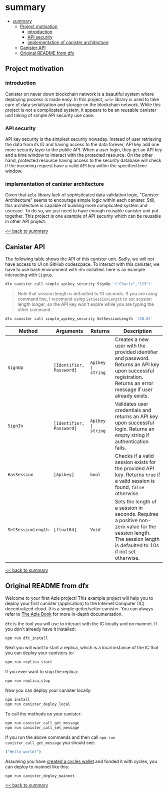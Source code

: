 # summary
- [summary](#summary)
  - [Project motivation](#project-motivation)
    - [introduction](#introduction)
    - [API security](#api-security)
    - [implementation of canister architecture](#implementation-of-canister-architecture)
  - [Canister API](#canister-api)
  - [Original README from dfx](#original-readme-from-dfx)
  



## Project motivation

### introduction
Canister on never down blockchain network is a beautiful system where deploying process is made easy. In this project, `azle` library is used to take care of data serialization and storage on the blockchain network. While this project is not a complicated system, it appears to be an reusable canister unit taking of simple API security use case.

### API security

API key security is the simplest security nowaday. Instead of user retrieving the data from its ID and having access to the data forever, API key add one more security layer to the public API. 
When a user login, they get an API key and a time window to interact with the protected resource. On the other hand, protected resource having access to the security database will check if the incoming request have a valid API key within the specified time window. 

### implementation of canister architecture
Given that `azle` library lack of sophisticated data validation logic, "Canister Architecture" seems to encourage simple logic within each canister. Still, this architecture is capable of building more complicated system and usecase. To do so, we just need to have enough reusable canister unit put together. This project is one example of API security which can be reusable in other API project.

[<< back to summary](#summary)

## Canister API

The following table shows the API of this canister unit. 
Sadly, we will not have access to UI on GitHub codescpace. To interact with this canister, we have to use bash environment with `dfx` installed. here is an example interacting with `SignUp`.

```bash
dfx canister call simple_apikey_security SignUp '("Charle","123")'
```
> Note that session length is defaulted to 10 seconds. If you are using command line, I recomend using `SetSessionLength` to set session length longer, so the API key won't expire while you are typing the other command.

```bash
dfx canister call simple_apikey_security SetSessionLength '(30.0)'
```
| Method         | Arguments                       | Returns                | Description                                                                                                                                                            |
|----------------|---------------------------------|-----------------------|------------------------------------------------------------------------------------------------------------------------------------------------------------------------|
| `SignUp`       | `[Identifier, Password]`         | `Apikey \| string`     | Creates a new user with the provided identifier and password. Returns an API key upon successful registration. Returns an error message if user already exists.     |
| `SignIn`       | `[Identifier, Password]`         | `Apikey \| string`     | Validates user credentials and returns an API key upon successful login. Returns an empty string if authentication fails.                                        |
| `HasSession`   | `[Apikey]`                       | `bool`                 | Checks if a valid session exists for the provided API key. Returns `true` if a valid session is found, `false` otherwise.                                            |                                                                                                                      |
| `SetSessionLength` | `[float64]`                 | `Void`                  | Sets the length of a session in seconds. Requires a positive non-zero value for the session length. The session length is defaulted to 10s if not set otherwise.                                                               |

[<< back to summary](#summary)



## Original README from dfx 
Welcome to your first Azle project! This example project will help you to deploy your first canister (application) to the Internet Computer (IC) decentralized cloud. It is a simple getter/setter canister. You can always refer to [The Azle Book](https://demergent-labs.github.io/azle/) for more in-depth documentation.

`dfx` is the tool you will use to interact with the IC locally and on mainnet. If you don't already have it installed:

```bash
npm run dfx_install
```

Next you will want to start a replica, which is a local instance of the IC that you can deploy your canisters to:

```bash
npm run replica_start
```

If you ever want to stop the replica:

```bash
npm run replica_stop
```

Now you can deploy your canister locally:

```bash
npm install
npm run canister_deploy_local
```

To call the methods on your canister:

```bash
npm run canister_call_get_message
npm run canister_call_set_message
```

If you run the above commands and then call `npm run canister_call_get_message` you should see:

```bash
("Hello world!")
```

Assuming you have [created a cycles wallet](https://internetcomputer.org/docs/current/developer-docs/quickstart/network-quickstart) and funded it with cycles, you can deploy to mainnet like this:

```bash
npm run canister_deploy_mainnet
```
[<< back to summary](#summary)



